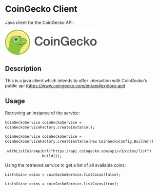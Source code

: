 # CoinGecko Client

Java client for the CoinGecko API.

![Alt text](coingecko.png?raw=true "CoinGecko")

## Description

This is a java client which intends to offer interaction with CoinGecko's public
api (https://www.coingecko.com/en/api#explore-api).

## Usage

Retrieving an instance of the service:

```
CoinGeckoService coinGeckoService = CoinGeckoServiceFactory.createInstance();
```

```
CoinGeckoService coinGeckoService = CoinGeckoServiceFactory.createInstance(new CoinGeckoConfig.Builder()
                .withListCoinsApiUrl("https://api.coingecko.com/api/v3/coins/list")
                .build());
```

Using the retrieved service to get a list of all available coins:

```
List<Coin> coins = coinGeckoService.listCoins(false);
```

```
List<Coin> coins = coinGeckoService.listCoins(true);
```